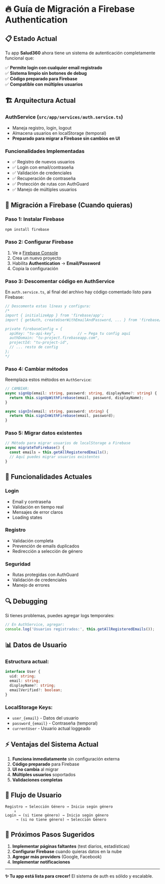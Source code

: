 # 🔥 Guía de Migración a Firebase Authentication

## 📋 Estado Actual

Tu app **Salud360** ahora tiene un sistema de autenticación completamente funcional que:

✅ **Permite login con cualquier email registrado**  
✅ **Sistema limpio sin botones de debug**  
✅ **Código preparado para Firebase**  
✅ **Compatible con múltiples usuarios**

## 🏗️ Arquitectura Actual

### **AuthService** (`src/app/services/auth.service.ts`)
- Maneja registro, login, logout
- Almacena usuarios en localStorage (temporal)
- **Preparado para migrar a Firebase sin cambios en UI**

### **Funcionalidades Implementadas**
- ✅ Registro de nuevos usuarios
- ✅ Login con email/contraseña  
- ✅ Validación de credenciales
- ✅ Recuperación de contraseña
- ✅ Protección de rutas con AuthGuard
- ✅ Manejo de múltiples usuarios

## 🚀 Migración a Firebase (Cuando quieras)

### **Paso 1: Instalar Firebase**
```bash
npm install firebase
```

### **Paso 2: Configurar Firebase**
1. Ve a [Firebase Console](https://console.firebase.google.com)
2. Crea un nuevo proyecto
3. Habilita **Authentication** → **Email/Password**
4. Copia la configuración

### **Paso 3: Descomentar código en AuthService**
En `auth.service.ts`, al final del archivo hay código comentado listo para Firebase:

```typescript
// Descomenta estas líneas y configura:
/*
import { initializeApp } from 'firebase/app';
import { getAuth, createUserWithEmailAndPassword, ... } from 'firebase/auth';

private firebaseConfig = {
  apiKey: "tu-api-key",          // ← Pega tu config aquí
  authDomain: "tu-project.firebaseapp.com",
  projectId: "tu-project-id",
  // ... resto de config
};
*/
```

### **Paso 4: Cambiar métodos**
Reemplaza estos métodos en `AuthService`:

```typescript
// CAMBIAR:
async signUp(email: string, password: string, displayName?: string) {
  return this.signUpWithFirebase(email, password, displayName);
}

async signIn(email: string, password: string) {
  return this.signInWithFirebase(email, password);
}
```

### **Paso 5: Migrar datos existentes**
```typescript
// Método para migrar usuarios de localStorage a Firebase
async migrateToFirebase() {
  const emails = this.getAllRegisteredEmails();
  // Aquí puedes migrar usuarios existentes
}
```

## 📱 Funcionalidades Actuales

### **Login**
- Email y contraseña
- Validación en tiempo real
- Mensajes de error claros
- Loading states

### **Registro**  
- Validación completa
- Prevención de emails duplicados
- Redirección a selección de género

### **Seguridad**
- Rutas protegidas con AuthGuard
- Validación de credenciales
- Manejo de errores

## 🔍 Debugging

Si tienes problemas, puedes agregar logs temporales:

```typescript
// En AuthService, agregar:
console.log('Usuarios registrados:', this.getAllRegisteredEmails());
```

## 📊 Datos de Usuario

### **Estructura actual:**
```typescript
interface User {
  uid: string;
  email: string;
  displayName?: string;
  emailVerified?: boolean;
}
```

### **LocalStorage Keys:**
- `user_{email}` - Datos del usuario
- `password_{email}` - Contraseña (temporal)
- `currentUser` - Usuario actual loggeado

## ⚡ Ventajas del Sistema Actual

1. **Funciona inmediatamente** sin configuración externa
2. **Código preparado** para Firebase
3. **UI no cambia** al migrar
4. **Múltiples usuarios** soportados
5. **Validaciones completas**

## 🔄 Flujo de Usuario

```
Registro → Selección Género → Inicio según género
    ↓
Login → (si tiene género) → Inicio según género
     → (si no tiene género) → Selección Género
```

## 🎯 Próximos Pasos Sugeridos

1. **Implementar páginas faltantes** (test diarios, estadísticas)
2. **Configurar Firebase** cuando quieras datos en la nube
3. **Agregar más providers** (Google, Facebook)
4. **Implementar notificaciones**

---

**✨ Tu app está lista para crecer!** El sistema de auth es sólido y escalable.
